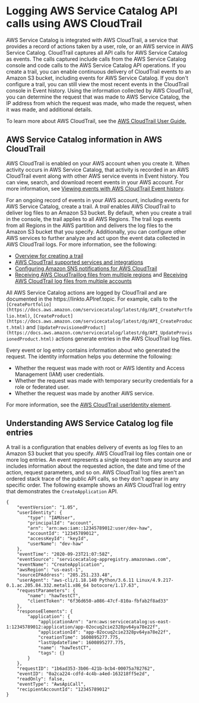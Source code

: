 # Logging AWS Service Catalog API calls using AWS CloudTrail<a name="logging-using-cloudtrail"></a>

AWS Service Catalog is integrated with AWS CloudTrail, a service that provides a record of actions taken by a user, role, or an AWS service in AWS Service Catalog\. CloudTrail captures all API calls for AWS Service Catalog as events\. The calls captured include calls from the AWS Service Catalog console and code calls to the AWS Service Catalog API operations\. If you create a trail, you can enable continuous delivery of CloudTrail events to an Amazon S3 bucket, including events for AWS Service Catalog\. If you don't configure a trail, you can still view the most recent events in the CloudTrail console in Event history\. Using the information collected by AWS CloudTrail, you can determine the request that was made to AWS Service Catalog, the IP address from which the request was made, who made the request, when it was made, and additional details\.

To learn more about AWS CloudTrail, see the [ AWS CloudTrail User Guide\.](https://docs.aws.amazon.com/servicecatalog/latest/adminguide/logging-using-cloudtrail.html)

## AWS Service Catalog information in AWS CloudTrail<a name="service-name-info-in-cloudtrail"></a>

AWS CloudTrail is enabled on your AWS account when you create it\. When activity occurs in AWS Service Catalog, that activity is recorded in an AWS CloudTrail event along with other AWS service events in Event history\. You can view, search, and download recent events in your AWS account\. For more information, see [Viewing events with AWS CloudTrail Event history](https://docs.aws.amazon.com/awscloudtrail/latest/userguide/view-cloudtrail-events.html)\.

For an ongoing record of events in your AWS account, including events for AWS Service Catalog, create a trail\. A *trail* enables AWS CloudTrail to deliver log files to an Amazon S3 bucket\. By default, when you create a trail in the console, the trail applies to all AWS Regions\. The trail logs events from all Regions in the AWS partition and delivers the log files to the Amazon S3 bucket that you specify\. Additionally, you can configure other AWS services to further analyze and act upon the event data collected in AWS CloudTrail logs\. For more information, see the following:
+ [Overview for creating a trail](https://docs.aws.amazon.com/awscloudtrail/latest/userguide/cloudtrail-create-and-update-a-trail.html)
+ [AWS CloudTrail supported services and integrations](https://docs.aws.amazon.com/awscloudtrail/latest/userguide/cloudtrail-aws-service-specific-topics.html)
+ [Configuring Amazon SNS notifications for AWS CloudTrail](https://docs.aws.amazon.com/awscloudtrail/latest/userguide/configure-sns-notifications-for-cloudtrail.html)
+ [Receiving AWS CloudTraillog files from multiple regions](https://docs.aws.amazon.com/awscloudtrail/latest/userguide/receive-cloudtrail-log-files-from-multiple-regions.html) and [Receiving AWS CloudTrail log files from multiple accounts](https://docs.aws.amazon.com/awscloudtrail/latest/userguide/cloudtrail-receive-logs-from-multiple-accounts.html)

All AWS Service Catalog actions are logged by CloudTrail and are documented in the https://linkto\.APIref\.topic\. For example, calls to the `[CreatePortfolio](https://docs.aws.amazon.com/servicecatalog/latest/dg/API_CreatePortfolio.html)`, `[CreateProduct](https://docs.aws.amazon.com/servicecatalog/latest/dg/API_CreateProduct.html)` and `[UpdateProvisionedProduct](https://docs.aws.amazon.com/servicecatalog/latest/dg/API_UpdateProvisionedProduct.html)` actions generate entries in the AWS CloudTrail log files\.

Every event or log entry contains information about who generated the request\. The identity information helps you determine the following:
+ Whether the request was made with root or AWS Identity and Access Management \(IAM\) user credentials\.
+ Whether the request was made with temporary security credentials for a role or federated user\.
+ Whether the request was made by another AWS service\.

For more information, see the [AWS CloudTrail userIdentity element](https://docs.aws.amazon.com/awscloudtrail/latest/userguide/cloudtrail-event-reference-user-identity.html)\.

## Understanding AWS Service Catalog log file entries<a name="understanding-service-name-entries"></a>

A trail is a configuration that enables delivery of events as log files to an Amazon S3 bucket that you specify\. AWS CloudTrail log files contain one or more log entries\. An event represents a single request from any source and includes information about the requested action, the date and time of the action, request parameters, and so on\. AWS CloudTrail log files aren't an ordered stack trace of the public API calls, so they don't appear in any specific order\. The following example shows an AWS CloudTrail log entry that demonstrates the `CreateApplication` API\.

```
{
    "eventVersion": "1.05",
    "userIdentity": {
        "type": "IAMUser",
        "principalId": "account",
        "arn": "arn:aws:iam::12345789012:user/dev-haw",
        "accountId": "12345789012",
        "accessKeyId": "keyId",
        "userName": "dev-haw"
    },
    "eventTime": "2020-09-23T21:07:58Z",
    "eventSource": "servicecatalog-appregistry.amazonaws.com",
    "eventName": "CreateApplication",
    "awsRegion": "us-east-1",
    "sourceIPAddress": "205.251.233.48",
    "userAgent": "aws-cli/1.18.140 Python/3.6.11 Linux/4.9.217-0.1.ac.205.84.332.metal1.x86_64 botocore/1.17.63",
    "requestParameters": {
        "name": "hawTestCT",
        "clientToken": "6f36d650-a086-47cf-810a-fbfab2f8ad33"
    },
    "responseElements": {
        "application": {
            "applicationArn": "arn:aws:servicecatalog:us-east-1:12345789012:application/app-02ocuq2cie2328pv64ya78e22f",
            "applicationId": "app-02ocuq2cie2328pv64ya78e22f",
            "creationTime": 1600895277.775,
            "lastUpdateTime": 1600895277.775,
            "name": "hawTestCT",
            "tags": {}
        }
    },
    "requestID": "1b6ad353-3b06-421b-bcb4-00075a782762",
    "eventID": "0a2ca224-cdfd-4c4b-a4ed-163218ff5e2d",
    "readOnly": false,
    "eventType": "AwsApiCall",
    "recipientAccountId": "12345789012"
}
```